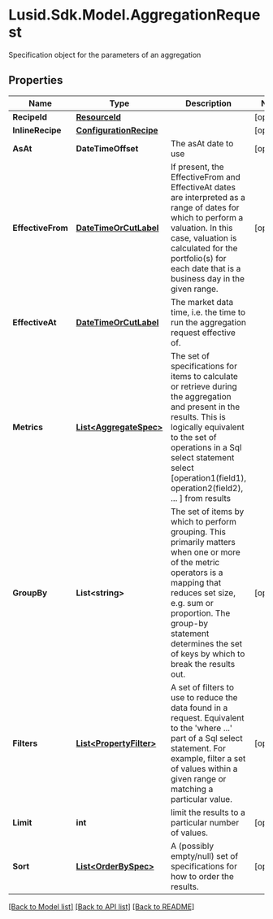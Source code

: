 # Lusid.Sdk.Model.AggregationRequest
Specification object for the parameters of an aggregation
## Properties

Name | Type | Description | Notes
------------ | ------------- | ------------- | -------------
**RecipeId** | [**ResourceId**](ResourceId.md) |  | [optional] 
**InlineRecipe** | [**ConfigurationRecipe**](ConfigurationRecipe.md) |  | [optional] 
**AsAt** | **DateTimeOffset** | The asAt date to use | [optional] 
**EffectiveFrom** | [**DateTimeOrCutLabel**](DateTimeOrCutLabel.md) | If present, the EffectiveFrom and EffectiveAt dates are interpreted as a range of dates for which to perform a valuation.  In this case, valuation is calculated for the portfolio(s) for each date that is a business day in the given range. | [optional] 
**EffectiveAt** | [**DateTimeOrCutLabel**](DateTimeOrCutLabel.md) | The market data time, i.e. the time to run the aggregation request effective of. | 
**Metrics** | [**List&lt;AggregateSpec&gt;**](AggregateSpec.md) | The set of specifications for items to calculate or retrieve during the aggregation and present in the results.  This is logically equivalent to the set of operations in a Sql select statement  select [operation1(field1), operation2(field2), ... ] from results | 
**GroupBy** | **List&lt;string&gt;** | The set of items by which to perform grouping. This primarily matters when one or more of the metric operators is a mapping  that reduces set size, e.g. sum or proportion. The group-by statement determines the set of keys by which to break the results out. | [optional] 
**Filters** | [**List&lt;PropertyFilter&gt;**](PropertyFilter.md) | A set of filters to use to reduce the data found in a request. Equivalent to the &#39;where ...&#39; part of a Sql select statement.  For example, filter a set of values within a given range or matching a particular value. | [optional] 
**Limit** | **int** | limit the results to a particular number of values. | [optional] 
**Sort** | [**List&lt;OrderBySpec&gt;**](OrderBySpec.md) | A (possibly empty/null) set of specifications for how to order the results. | [optional] 

[[Back to Model list]](../README.md#documentation-for-models) [[Back to API list]](../README.md#documentation-for-api-endpoints) [[Back to README]](../README.md)

